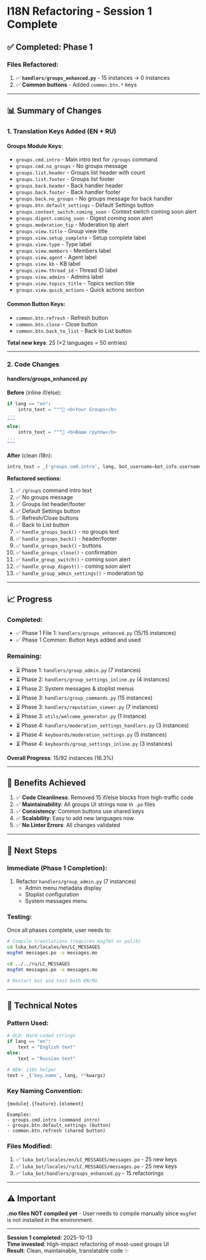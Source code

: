 # I18N Refactoring - Session 1 Complete

## ✅ **Completed: Phase 1**

### **Files Refactored:**
1. ✅ **`handlers/groups_enhanced.py`** - 15 instances → 0 instances
2. ✅ **Common buttons** - Added `common.btn.*` keys

---

## 📊 **Summary of Changes**

### **1. Translation Keys Added (EN + RU)**

#### **Groups Module Keys:**
- `groups.cmd.intro` - Main intro text for `/groups` command
- `groups.cmd.no_groups` - No groups message
- `groups.list.header` - Groups list header with count
- `groups.list.footer` - Groups list footer
- `groups.back.header` - Back handler header
- `groups.back.footer` - Back handler footer  
- `groups.back.no_groups` - No groups message for back handler
- `groups.btn.default_settings` - Default Settings button
- `groups.context_switch.coming_soon` - Context switch coming soon alert
- `groups.digest.coming_soon` - Digest coming soon alert
- `groups.moderation_tip` - Moderation tip alert
- `groups.view.title` - Group view title
- `groups.view.setup_complete` - Setup complete label
- `groups.view.type` - Type label
- `groups.view.members` - Members label
- `groups.view.agent` - Agent label
- `groups.view.kb` - KB label
- `groups.view.thread_id` - Thread ID label
- `groups.view.admins` - Admins label
- `groups.view.topics_title` - Topics section title
- `groups.view.quick_actions` - Quick actions section

#### **Common Button Keys:**
- `common.btn.refresh` - Refresh button
- `common.btn.close` - Close button
- `common.btn.back_to_list` - Back to List button

**Total new keys**: 25 (×2 languages = 50 entries)

---

### **2. Code Changes**

#### **handlers/groups_enhanced.py**

**Before** (inline if/else):
```python
if lang == "en":
    intro_text = """👥 <b>Your Groups</b>
...
"""
else:
    intro_text = """👥 <b>Ваши группы</b>
...
"""
```

**After** (clean i18n):
```python
intro_text = _('groups.cmd.intro', lang, bot_username=bot_info.username)
```

**Refactored sections:**
1. ✅ `/groups` command intro text
2. ✅ No groups message
3. ✅ Groups list header/footer
4. ✅ Default Settings button
5. ✅ Refresh/Close buttons
6. ✅ Back to List button
7. ✅ `handle_groups_back()` - no groups text
8. ✅ `handle_groups_back()` - header/footer
9. ✅ `handle_groups_back()` - buttons
10. ✅ `handle_groups_close()` - confirmation
11. ✅ `handle_group_switch()` - coming soon alert
12. ✅ `handle_group_digest()` - coming soon alert
13. ✅ `handle_group_admin_settings()` - moderation tip

---

## 📈 **Progress**

### **Completed:**
- ✅ Phase 1 File 1: `handlers/groups_enhanced.py` (15/15 instances)
- ✅ Phase 1 Common: Button keys added and used

### **Remaining:**
- ⏳ Phase 1: `handlers/group_admin.py` (7 instances)
- ⏳ Phase 2: `handlers/group_settings_inline.py` (4 instances)
- ⏳ Phase 2: System messages & stoplist menus
- ⏳ Phase 3: `handlers/group_commands.py` (15 instances)
- ⏳ Phase 3: `handlers/reputation_viewer.py` (7 instances)
- ⏳ Phase 3: `utils/welcome_generator.py` (1 instance)
- ⏳ Phase 4: `handlers/moderation_settings_handlers.py` (3 instances)
- ⏳ Phase 4: `keyboards/moderation_settings.py` (5 instances)
- ⏳ Phase 4: `keyboards/group_settings_inline.py` (3 instances)

**Overall Progress**: 15/92 instances (16.3%)

---

## 🎯 **Benefits Achieved**

1. ✅ **Code Cleanliness**: Removed 15 if/else blocks from high-traffic code
2. ✅ **Maintainability**: All groups UI strings now in `.po` files
3. ✅ **Consistency**: Common buttons use shared keys
4. ✅ **Scalability**: Easy to add new languages now
5. ✅ **No Linter Errors**: All changes validated

---

## 🚀 **Next Steps**

### **Immediate (Phase 1 Completion):**
1. Refactor `handlers/group_admin.py` (7 instances)
   - Admin menu metadata display
   - Stoplist configuration
   - System messages menu

### **Testing:**
Once all phases complete, user needs to:
```bash
# Compile translations (requires msgfmt or polib)
cd luka_bot/locales/en/LC_MESSAGES
msgfmt messages.po -o messages.mo

cd ../../ru/LC_MESSAGES
msgfmt messages.po -o messages.mo

# Restart bot and test both EN/RU
```

---

## 📝 **Technical Notes**

### **Pattern Used:**
```python
# OLD: Hard-coded strings
if lang == "en":
    text = "English text"
else:
    text = "Russian text"

# NEW: i18n helper
text = _('key.name', lang, **kwargs)
```

### **Key Naming Convention:**
```
{module}.{feature}.{element}

Examples:
- groups.cmd.intro (command intro)
- groups.btn.default_settings (button)
- common.btn.refresh (shared button)
```

### **Files Modified:**
1. ✅ `luka_bot/locales/en/LC_MESSAGES/messages.po` - 25 new keys
2. ✅ `luka_bot/locales/ru/LC_MESSAGES/messages.po` - 25 new keys  
3. ✅ `luka_bot/handlers/groups_enhanced.py` - 15 refactorings

---

## ⚠️ **Important**

**.mo files NOT compiled yet** - User needs to compile manually since `msgfmt` is not installed in the environment.

---

**Session 1 completed**: 2025-10-13  
**Time invested**: High-impact refactoring of most-used groups UI  
**Result**: Clean, maintainable, translatable code ✨

